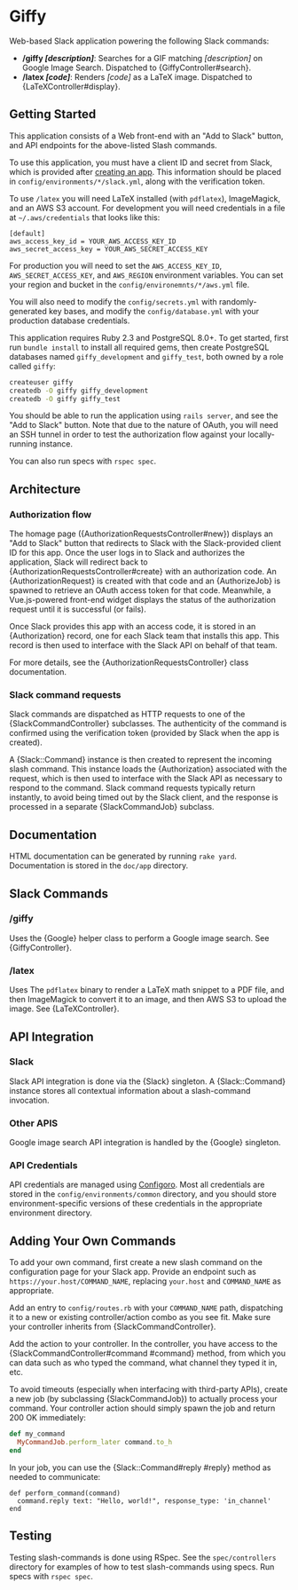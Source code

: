 Giffy
=====

Web-based Slack application powering the following Slack commands:

* **/giffy _[description]_**: Searches for a GIF matching _[description]_ on
  Google Image Search. Dispatched to {GiffyController#search}.
* **/latex _[code]_**: Renders _[code]_ as a LaTeX image. Dispatched to
  {LaTeXController#display}.

Getting Started
---------------

This application consists of a Web front-end with an "Add to Slack" button, and
API endpoints for the above-listed Slash commands.

To use this application, you must have a client ID and secret from Slack, which
is provided after [creating an app](https://api.slack.com/apps?new_app=1). This
information should be placed in `config/environments/*/slack.yml`, along with
the verification token.

To use `/latex` you will need LaTeX installed (with `pdflatex`), ImageMagick,
and an AWS S3 account. For development you will need credentials in a file at
`~/.aws/credentials` that looks like this:

````
[default]
aws_access_key_id = YOUR_AWS_ACCESS_KEY_ID
aws_secret_access_key = YOUR_AWS_SECRET_ACCESS_KEY
````

For production you will need to set the `AWS_ACCESS_KEY_ID`,
`AWS_SECRET_ACCESS_KEY`, and `AWS_REGION` environment variables. You can set
your region and bucket in the `config/environemnts/*/aws.yml` file.

You will also need to modify the `config/secrets.yml` with randomly-generated
key bases, and modify the `config/database.yml` with your production database
credentials.

This application requires Ruby 2.3 and PostgreSQL 8.0+. To get started, first
run `bundle install` to install all required gems, then create PostgreSQL
databases named `giffy_development` and `giffy_test`, both owned by a role
called `giffy`:

```` sh
createuser giffy
createdb -O giffy giffy_development
createdb -O giffy giffy_test
````

You should be able to run the application using `rails server`, and see the
"Add to Slack" button. Note that due to the nature of OAuth, you will need an
SSH tunnel in order to test the authorization flow against your locally-running
instance.

You can also run specs with `rspec spec`.

Architecture
------------

### Authorization flow

The homage page ({AuthorizationRequestsController#new}) displays an "Add to
Slack" button that redirects to Slack with the Slack-provided client ID for this
app. Once the user logs in to Slack and authorizes the application, Slack will
redirect back to {AuthorizationRequestsController#create} with an authorization
code. An {AuthorizationRequest} is created with that code and an {AuthorizeJob}
is spawned to retrieve an OAuth access token for that code. Meanwhile, a
Vue.js-powered front-end widget displays the status of the authorization request
until it is successful (or fails).

Once Slack provides this app with an access code, it is stored in an
{Authorization} record, one for each Slack team that installs this app. This
record is then used to interface with the Slack API on behalf of that team.

For more details, see the {AuthorizationRequestsController} class documentation.

### Slack command requests

Slack commands are dispatched as HTTP requests to one of the
{SlackCommandController} subclasses. The authenticity of the command is
confirmed using the verification token (provided by Slack when the app is
created).

A {Slack::Command} instance is then created to represent the incoming slash
command. This instance loads the {Authorization} associated with the request,
which is then used to interface with the Slack API as necessary to respond to
the command. Slack command requests typically return instantly, to avoid being
timed out by the Slack client, and the response is processed in a separate
{SlackCommandJob} subclass.

Documentation
-------------

HTML documentation can be generated by running `rake yard`. Documentation is
stored in the `doc/app` directory.

Slack Commands
--------------

### /giffy

Uses the {Google} helper class to perform a Google image search. See
{GiffyController}.

### /latex

Uses The `pdflatex` binary to render a LaTeX math snippet to a PDF file, and
then ImageMagick to convert it to an image, and then AWS S3 to upload the image.
See {LaTeXController}.

API Integration
---------------

### Slack

Slack API integration is done via the {Slack} singleton. A {Slack::Command}
instance stores all contextual information about a slash-command invocation.

### Other APIS

Google image search API integration is handled by the {Google} singleton.

### API Credentials

API credentials are managed using
[Configoro](https://github.com/RISCfuture/Configoro). Most all credentials are
stored in the `config/environments/common` directory, and you should store
environment-specific versions of these credentials in the appropriate
environment directory.

Adding Your Own Commands
------------------------

To add your own command, first create a new slash command on the configuration
page for your Slack app. Provide an endpoint such as
`https://your.host/COMMAND_NAME`, replacing `your.host` and `COMMAND_NAME` as
appropriate.

Add an entry to `config/routes.rb` with your `COMMAND_NAME` path, dispatching it
to a new or existing controller/action combo as you see fit. Make sure your
controller inherits from {SlackCommandController}.

Add the action to your controller. In the controller, you have access to the
{SlackCommandController#command #command} method, from which you can data such
as who typed the command, what channel they typed it in, etc.

To avoid timeouts (especially when interfacing with third-party APIs), create a
new job (by subclassing {SlackCommandJob}) to actually process your command.
Your controller action should simply spawn the job and return 200 OK
immediately:

```` ruby
def my_command
  MyCommandJob.perform_later command.to_h
end
````

In your job, you can use the {Slack::Command#reply #reply} method as needed to
communicate:

````
def perform_command(command)
  command.reply text: "Hello, world!", response_type: 'in_channel'
end
````

Testing
-------

Testing slash-commands is done using RSpec. See the `spec/controllers`
directory for examples of how to test slash-commands using specs. Run specs with
`rspec spec`.
